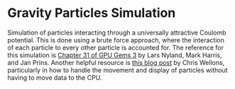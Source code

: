 # Gravity Particles Simulation

Simulation of particles interacting through a universally attractive Coulomb potential.
This is done using a brute force approach, where the interaction of each particle to every other particle is accounted for. The reference for this simulation is [Chapter 31 of GPU Gems 3](https://developer.nvidia.com/gpugems/gpugems3/part-v-physics-simulation/chapter-31-fast-n-body-simulation-cuda) by Lars Nyland, Mark Harris, and Jan Prins. Another helpful resource is [this blog post](https://nullprogram.com/blog/2014/06/29/) by Chris Wellons, particularly in how to handle the movement and display of particles without having to move data to the CPU.
